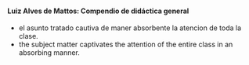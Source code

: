 
#### Luiz Alves de Mattos: Compendio de didáctica general

- el asunto tratado cautiva de maner absorbente la atencion de toda la clase.
- the subject matter captivates the attention of the entire class in an absorbing manner.
